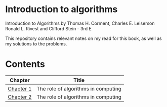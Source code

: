 # Introduction to algorithms
Introduction to Algorithms by Thomas H. Corment, Charles E. Leiserson Ronald L. Rivest and Clifford Stein - 3rd E

This repository contains relevant notes on my read for this book, as well as my solutions to the problems.

# Contents
| Chapter | Title |
| ------- | ----- |
| [Chapter 1](/Chapter%2001/) | The role of algorithms in computing |
| [Chapter 2](/Chapter%2002/) | The role of algorithms in computing |
